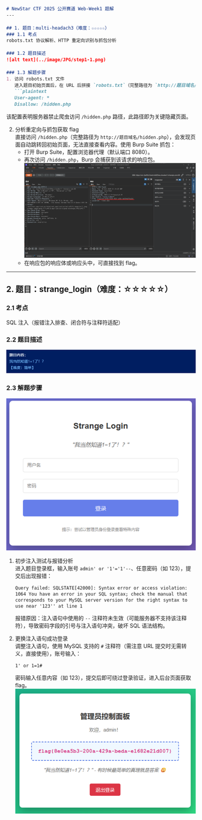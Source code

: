 ```markdown
# NewStar CTF 2025 公开赛道 Web-Week1 题解
---

## 1. 题目：multi-headach3（难度：☆☆☆☆☆）
### 1.1 考点
robots.txt 协议解析、HTTP 重定向识别与抓包分析

### 1.2 题目描述
![alt text](../image/JPG/step1-1.png)

### 1.3 解题步骤
1. 访问 robots.txt 文件  
   进入题目初始页面后，在 URL 后拼接 `robots.txt`（完整路径为 `http://题目域名/robots.txt`），访问后得到配置内容：
   ```plaintext
   User-agent: *
   Disallow: /hidden.php
   ```
   该配置表明服务器禁止爬虫访问 `/hidden.php` 路径，此路径即为关键隐藏页面。

2. 分析重定向与抓包获取 flag  
   直接访问 `/hidden.php`（完整路径为 `http://题目域名/hidden.php`），会发现页面自动跳转回初始页面，无法直接查看内容。使用 Burp Suite 抓包：
   - 打开 Burp Suite，配置浏览器代理（默认端口 8080）。
   - 再次访问 `/hidden.php`，Burp 会捕获到该请求的响应包。
   ![alt text](../image/JPG/step1-2.png)
   - 在响应包的响应体或响应头中，可直接找到 flag。

---

## 2. 题目：strange_login（难度：☆☆☆☆☆）
### 2.1 考点
SQL 注入（报错注入排查、闭合符与注释符适配）

### 2.2 题目描述
![alt text](../image/JPG/setp2-0.png)

### 2.3 解题步骤
![alt text](../image/JPG/step2-1.png)
1. 初步注入测试与报错分析  
   进入题目登录框，输入账号 `admin' or '1'='1'--`、任意密码（如 123），提交后出现报错：
   ```plaintext
   Query failed: SQLSTATE[42000]: Syntax error or access violation: 1064 You have an error in your SQL syntax; check the manual that corresponds to your MySQL server version for the right syntax to use near '123'' at line 1
   ```
   报错原因：注入语句中使用的 `--` 注释符未生效（可能服务器不支持该注释符），导致密码字段的引号与注入语句冲突，破坏 SQL 语法结构。

2. 更换注入语句成功登录  
   调整注入语句，使用 MySQL 支持的 `#` 注释符（需注意 URL 提交时无需转义，直接使用），账号输入：
   ```plaintext
   1' or 1=1#
   ```
   密码输入任意内容（如 123），提交后即可绕过登录验证，进入后台页面获取 flag。
   ![alt text](../image/JPG/step2-2.png)


